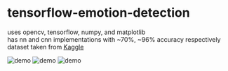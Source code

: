 # tensorflow-emotion-detection
uses opencv, tensorflow, numpy, and matplotlib  
has nn and cnn implementations with ~70%, ~96% accuracy respectively  
dataset taken from [Kaggle](https://inclass.kaggle.com/c/facial-keypoints-detector)

![demo](https://i.imgur.com/QWxWazG.png)
![demo](https://i.imgur.com/0Y24Jl2.png)
![demo](https://i.imgur.com/mHmVDcT.png)
